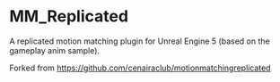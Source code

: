 # MM_Replicated
A replicated motion matching plugin for Unreal Engine 5 (based on the gameplay anim sample).

Forked from https://github.com/cenairaclub/motionmatchingreplicated
